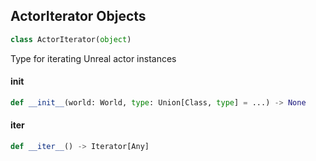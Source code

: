 ## ActorIterator Objects

```python
class ActorIterator(object)
```

Type for iterating Unreal actor instances

<a id="unreal.ActorIterator.__init__"></a>

#### __init__

```python
def __init__(world: World, type: Union[Class, type] = ...) -> None
```

<a id="unreal.ActorIterator.__iter__"></a>

#### __iter__

```python
def __iter__() -> Iterator[Any]
```

<a id="unreal.SelectedActorIterator"></a>